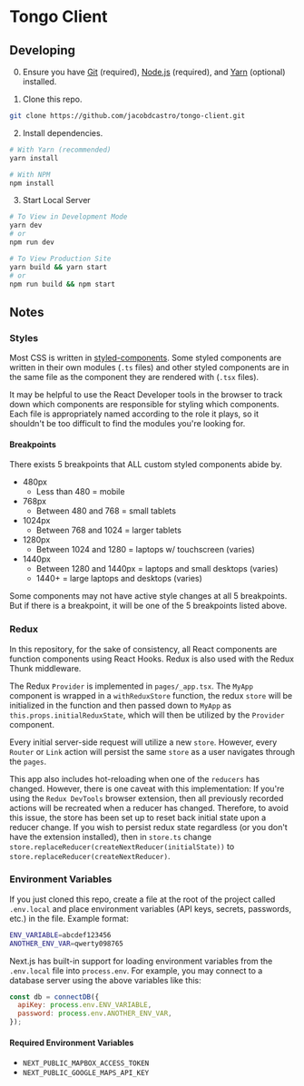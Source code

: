# Tongo Client

## Developing

0. Ensure you have [Git](https://git-scm.com/downloads) (required), [Node.js](https://nodejs.org/) (required), and [Yarn](https://classic.yarnpkg.com/en/docs/install) (optional) installed.

1. Clone this repo.

```bash
git clone https://github.com/jacobdcastro/tongo-client.git
```

2. Install dependencies.

```bash
# With Yarn (recommended)
yarn install

# With NPM
npm install
```

3. Start Local Server

```bash
# To View in Development Mode
yarn dev
# or
npm run dev

# To View Production Site
yarn build && yarn start
# or
npm run build && npm start
```

## Notes

### Styles

Most CSS is written in [styled-components](https://styled-components.com). Some styled components are written in their own modules (`.ts` files) and other styled components are in the same file as the component they are rendered with (`.tsx` files).

It may be helpful to use the React Developer tools in the browser to track down which components are responsible for styling which components. Each file is appropriately named according to the role it plays, so it shouldn't be too difficult to find the modules you're looking for.

#### Breakpoints

There exists 5 breakpoints that ALL custom styled components abide by.

- 480px
  - Less than 480 = mobile
- 768px
  - Between 480 and 768 = small tablets
- 1024px
  - Between 768 and 1024 = larger tablets
- 1280px
  - Between 1024 and 1280 = laptops w/ touchscreen (varies)
- 1440px
  - Between 1280 and 1440px = laptops and small desktops (varies)
  - 1440+ = large laptops and desktops (varies)

Some components may not have active style changes at all 5 breakpoints. But if there is a breakpoint, it will be one of the 5 breakpoints listed above.

### Redux

In this repository, for the sake of consistency, all React components are function components using React Hooks. Redux is also used with the Redux Thunk middleware.

The Redux `Provider` is implemented in `pages/_app.tsx`. The `MyApp` component is wrapped in a `withReduxStore` function, the redux `store` will be initialized in the function and then passed down to `MyApp` as `this.props.initialReduxState`, which will then be utilized by the `Provider` component.

Every initial server-side request will utilize a new `store`. However, every `Router` or `Link` action will persist the same `store` as a user navigates through the `pages`.

This app also includes hot-reloading when one of the `reducers` has changed. However, there is one caveat with this implementation: If you're using the `Redux DevTools` browser extension, then all previously recorded actions will be recreated when a reducer has changed. Therefore, to avoid this issue, the store has been set up to reset back initial state upon a reducer change. If you wish to persist redux state regardless (or you don't have the extension installed), then in `store.ts` change `store.replaceReducer(createNextReducer(initialState))` to `store.replaceReducer(createNextReducer)`.

### Environment Variables

If you just cloned this repo, create a file at the root of the project called `.env.local` and place environment variables (API keys, secrets, passwords, etc.) in the file. Example format:

```bash
ENV_VARIABLE=abcdef123456
ANOTHER_ENV_VAR=qwerty098765
```

Next.js has built-in support for loading environment variables from the `.env.local` file into `process.env`. For example, you may connect to a database server using the above variables like this:

```javascript
const db = connectDB({
  apiKey: process.env.ENV_VARIABLE,
  password: process.env.ANOTHER_ENV_VAR,
});
```

#### Required Environment Variables

- `NEXT_PUBLIC_MAPBOX_ACCESS_TOKEN`
- `NEXT_PUBLIC_GOOGLE_MAPS_API_KEY`
